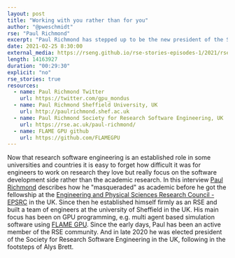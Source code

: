 ```yaml
---
layout: post
title: "Working with you rather than for you"
author: "@pweschmidt"
rse: "Paul Richmond"
excerpt: "Paul Richmond has stepped up to be the new president of the Society for Research Software Engineering in the UK. After years of masquerading as researcher he was finally able to move into a role as RSE. Oh, and watch out for what's hidden in his garden."
date: 2021-02-25 8:30:00
external_media: https://rseng.github.io/rse-stories-episodes-1/2021/rse-stories-paul-richmond-episode-53.mp3
length: 14163927
duration: "00:29:30"
explicit: "no"
rse_stories: true
resources:
  - name: Paul Richmond Twitter
    url: https://twitter.com/gpu_mondus 
  - name: Paul Richmond Sheffield University, UK
    url: http://paulrichmond.shef.ac.uk
  - name: Paul Richmond Society for Research Software Engineering, UK
    url: https://rse.ac.uk/paul-richmond/ 
  - name: FLAME GPU github
    url: https://github.com/FLAMEGPU 
--- 
```


Now that research software engineering is an established role in some universities and countries it is easy to forget how difficult it was for engineers to work on research they love but really focus on the software development side rather than the academic research. In this interview [Paul Richmond](http://paulrichmond.shef.ac.uk) describes how he "masqueraded" as academic before he got the fellowship at the [Engineering and Physical Sciences Research Council - EPSRC](https://epsrc.ukri.org) in the UK. Since then he established himself firmly as an RSE and built a team of engineers at the university of Sheffield in the UK. 
His main focus has been on GPU programming, e.g. multi agent based simulation software using [FLAME GPU](https://github.com/FLAMEGPU).
Since the early days, Paul has been an active member of the RSE community. And in late 2020 he was elected president of the Society for Research Software Engineering in the UK, following in the footsteps of Alys Brett. 


